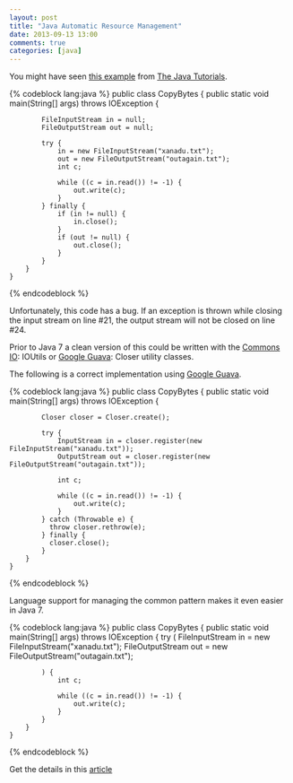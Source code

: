 ```yaml
---
layout: post
title: "Java Automatic Resource Management"
date: 2013-09-13 13:00
comments: true
categories: [java]
---
```


You might have seen
[this example](http://docs.oracle.com/javase/tutorial/essential/io/bytestreams.html)
from [The Java Tutorials](http://docs.oracle.com/javase/tutorial/index.html).

{% codeblock lang:java %}
    public class CopyBytes {
        public static void main(String[] args) throws IOException {

            FileInputStream in = null;
            FileOutputStream out = null;

            try {
                in = new FileInputStream("xanadu.txt");
                out = new FileOutputStream("outagain.txt");
                int c;

                while ((c = in.read()) != -1) {
                    out.write(c);
                }
            } finally {
                if (in != null) {
                    in.close();
                }
                if (out != null) {
                    out.close();
                }
            }
        }
    }
{% endcodeblock %}

Unfortunately, this code has a bug. If an exception is thrown while closing
the input stream on line #21, the output stream will not be closed on line #24.

Prior to Java 7 a clean version of this could be written
with the [Commons IO](http://commons.apache.org/proper/commons-io/): IOUtils or
[Google Guava](https://code.google.com/p/guava-libraries/): Closer utility classes.

The following is a correct implementation using [Google Guava](https://code.google.com/p/guava-libraries/).

{% codeblock lang:java %}
    public class CopyBytes {
        public static void main(String[] args) throws IOException {

            Closer closer = Closer.create();

            try {
                InputStream in = closer.register(new FileInputStream("xanadu.txt"));
                OutputStream out = closer.register(new FileOutputStream("outagain.txt"));

                int c;

                while ((c = in.read()) != -1) {
                    out.write(c);
                }
            } catch (Throwable e) {
              throw closer.rethrow(e);
            } finally {
              closer.close();
            }
        }
    }
{% endcodeblock %}

Language support for managing the common pattern makes it even easier in Java 7.

{% codeblock lang:java %}
    public class CopyBytes {
        public static void main(String[] args) throws IOException {
            try (
              FileInputStream in = new FileInputStream("xanadu.txt");
              FileOutputStream out = new FileOutputStream("outagain.txt");

            ) {
                int c;

                while ((c = in.read()) != -1) {
                    out.write(c);
                }
            }
        }
    }
{% endcodeblock %}

Get the details in this [article](http://www.oracle.com/technetwork/articles/java/trywithresources-401775.html)

